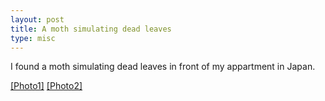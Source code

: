 ```yaml
---
layout: post
title: A moth simulating dead leaves
type: misc
---
```


I found a moth simulating dead leaves in front of my appartment in Japan.

[[Photo1]](/photo/Moth1.jpg)
[[Photo2]](/photo/Moth2.jpg)

